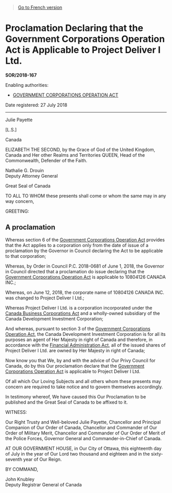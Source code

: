> [Go to French version](/fr/Règlements/Décrets,%20ordonnances%20et%20règlements%20statutaires/2018/167.md)

# Proclamation Declaring that the Government Corporations Operation Act is Applicable to Project Deliver I Ltd.

**SOR/2018-167**

Enabling authorities: 
- [GOVERNMENT CORPORATIONS OPERATION ACT](/en/Acts/Revised%20Statutes%20of%20Canada/G/G-4.md)

Date registered: 27 July 2018

----------

Julie Payette

[L.S.]

Canada

ELIZABETH THE SECOND, by the Grace of God of the United Kingdom, Canada and Her other Realms and Territories QUEEN, Head of the Commonwealth, Defender of the Faith.


<p>Nathalie G. Drouin <br />Deputy Attorney General<br /></p>

Great Seal of Canada

TO ALL TO WHOM these presents shall come or whom the same may in any way concern,

GREETING:



## A proclamation


Whereas section 6 of the [Government Corporations Operation Act](/en/Acts/Revised%20Statutes%20of%20Canada/G/G-4.md) provides that the Act applies to a corporation only from the date of issue of a proclamation by the Governor in Council declaring the Act to be applicable to that corporation;

Whereas, by Order in Council P.C. 2018-0681 of June 1, 2018, the Governor in Council directed that a proclamation do issue declaring that the [Government Corporations Operation Act](/en/Acts/Revised%20Statutes%20of%20Canada/G/G-4.md) is applicable to 10804126 CANADA INC.;

Whereas, on June 12, 2018, the corporate name of 10804126 CANADA INC. was changed to Project Deliver I Ltd.;

Whereas Project Deliver I Ltd. is a corporation incorporated under the [Canada Business Corporations Act](/en/Acts/Revised%20Statutes%20of%20Canada/C/C-44.md) and a wholly-owned subsidiary of the Canada Development Investment Corporation;

And whereas, pursuant to section 3 of the [Government Corporations Operation Act](/en/Acts/Revised%20Statutes%20of%20Canada/G/G-4.md), the Canada Development Investment Corporation is for all its purposes an agent of Her Majesty in right of Canada and therefore, in accordance with the [Financial Administration Act](/en/Acts/Revised%20Statutes%20of%20Canada/F/F-11.md), all of the issued shares of Project Deliver I Ltd. are owned by Her Majesty in right of Canada;

Now know you that We, by and with the advice of Our Privy Council for Canada, do by this Our proclamation declare that the [Government Corporations Operation Act](/en/Acts/Revised%20Statutes%20of%20Canada/G/G-4.md) is applicable to Project Deliver I Ltd.

Of all which Our Loving Subjects and all others whom these presents may concern are required to take notice and to govern themselves accordingly.

In testimony whereof, We have caused this Our Proclamation to be published and the Great Seal of Canada to be affixed to it.

WITNESS:

Our Right Trusty and Well-beloved Julie Payette, Chancellor and Principal Companion of Our Order of Canada, Chancellor and Commander of Our Order of Military Merit, Chancellor and Commander of Our Order of Merit of the Police Forces, Governor General and Commander-in-Chief of Canada.



AT OUR GOVERNMENT HOUSE, in Our City of Ottawa, this eighteenth day of July in the year of Our Lord two thousand and eighteen and in the sixty-seventh year of Our Reign.

BY COMMAND,


<p>John Knubley<br />Deputy Registrar General of Canada<br /></p>




